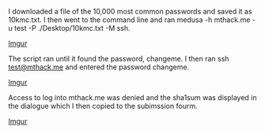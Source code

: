I downloaded a file of the 10,000 most common passwords and saved it as 10kmc.txt. 
I then went to the command line and ran medusa -h mthack.me -u test -P ./Desktop/10kmc.txt -M ssh.

[Imgur](http://i.imgur.com/TqxTerf.png)


The script ran until it found the password, changeme. I then ran ssh test@mthack.me and entered the password changeme.


[Imgur](http://i.imgur.com/dQZc9dH.png)


Access to log into mthack.me was denied and the sha1sum was displayed in the dialogue which I then copied to the subimssion fourm.

[Imgur](http://i.imgur.com/U3hTKBC.png)
